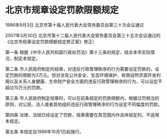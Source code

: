 # 北京市规章设定罚款限额规定

1996年9月3日 北京市第十届人民代表大会常务委员会第三十次会议通过

2007年3月30日 北京市第十二届人民代表大会常务委员会第三十五次会议通过的《北京市规章设定罚款限额规定修正案》修正）

<!-- INFO END -->

第一条 根据《中华人民共和国行政处罚法》第十三条的规定，结合本市实际情况，制定本规定。

第二条 市人民政府制定的规章，对违反行政管理秩序的行为需要设定罚款的，设定罚款的限额为3万元。但对涉及公共安全、生态环境保护、有限自然资源开发利用以及关系人身健康、生命财产安全方面的违反行政管理秩序的行为，可以设定不超过10万元的罚款。

第三条 市人民政府制定规章时，可以在前条规定的罚款限额内，根据过罚相当的原则，对公民、法人或者其他组织违反行政管理秩序的行为设定不同幅度的罚款。

第四条 法律、法规已经设定了罚款，规章需要在其范围内作具体规定的，不适用本规定。

第五条 本规定自1996年10月1日起施行。